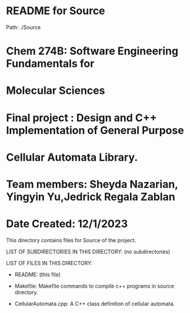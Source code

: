 # README for Source
Path: ./Source
# Chem 274B: Software Engineering Fundamentals for
#               Molecular Sciences
# Final project :  Design and C++ Implementation of General Purpose
#                 Cellular Automata Library. 
# Team members: Sheyda Nazarian, Yingyin Yu,Jedrick Regala Zablan 
# Date Created: 12/1/2023 
This directory contains files for Source of the project.

LIST OF SUBDIRECTORIES IN THIS DIRECTORY:
(no subdirectories)

LIST OF FILES IN THIS DIRECTORY:

- README: (this file) 

- Makefile: Makefile commands to compile c++ programs in source directory. 

- CellularAutomata.cpp: A C++ class definition of cellular automata. 
